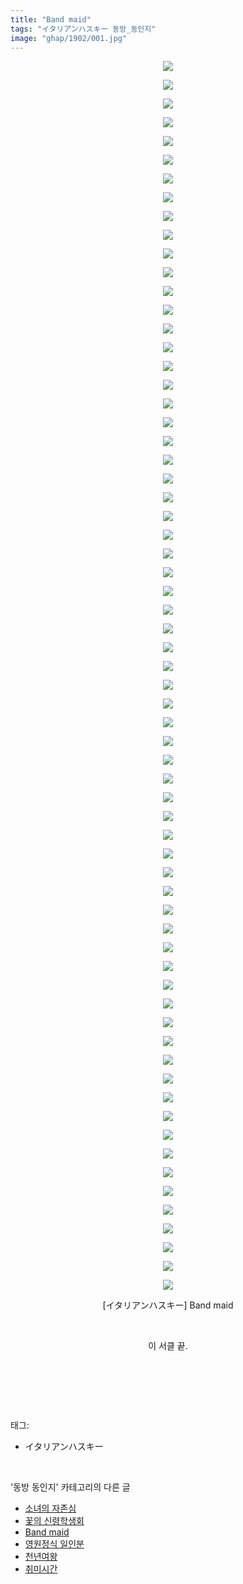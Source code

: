 ```yaml
---
title: "Band maid"
tags: "イタリアンハスキー 동방_동인지"
image: "ghap/1902/001.jpg"
---
```

<div class="article">
<p style="text-align: center; clear: none; float: none;"><img src="{{ site.nasurl }}/ghap/1902/001.jpg"/></p>
<p style="text-align: center; clear: none; float: none;"><img src="{{ site.nasurl }}/ghap/1902/002.jpg"/></p>
<p style="text-align: center; clear: none; float: none;"><img src="{{ site.nasurl }}/ghap/1902/003.jpg"/></p>
<p style="text-align: center; clear: none; float: none;"><img src="{{ site.nasurl }}/ghap/1902/004.jpg"/></p>
<p style="text-align: center; clear: none; float: none;"><img src="{{ site.nasurl }}/ghap/1902/005.jpg"/></p>
<p style="text-align: center; clear: none; float: none;"><img src="{{ site.nasurl }}/ghap/1902/006.jpg"/></p>
<p style="text-align: center; clear: none; float: none;"><img src="{{ site.nasurl }}/ghap/1902/007.jpg"/></p>
<p style="text-align: center; clear: none; float: none;"><img src="{{ site.nasurl }}/ghap/1902/008.jpg"/></p>
<p style="text-align: center; clear: none; float: none;"><img src="{{ site.nasurl }}/ghap/1902/009.jpg"/></p>
<p style="text-align: center; clear: none; float: none;"><img src="{{ site.nasurl }}/ghap/1902/010.jpg"/></p>
<p style="text-align: center; clear: none; float: none;"><img src="{{ site.nasurl }}/ghap/1902/011.jpg"/></p>
<p style="text-align: center; clear: none; float: none;"><img src="{{ site.nasurl }}/ghap/1902/012.jpg"/></p>
<p style="text-align: center; clear: none; float: none;"><img src="{{ site.nasurl }}/ghap/1902/013.jpg"/></p>
<p style="text-align: center; clear: none; float: none;"><img src="{{ site.nasurl }}/ghap/1902/014.jpg"/></p>
<p style="text-align: center; clear: none; float: none;"><img src="{{ site.nasurl }}/ghap/1902/015.jpg"/></p>
<p style="text-align: center; clear: none; float: none;"><img src="{{ site.nasurl }}/ghap/1902/016.jpg"/></p>
<p style="text-align: center; clear: none; float: none;"><img src="{{ site.nasurl }}/ghap/1902/017.jpg"/></p>
<p style="text-align: center; clear: none; float: none;"><img src="{{ site.nasurl }}/ghap/1902/018.jpg"/></p>
<p style="text-align: center; clear: none; float: none;"><img src="{{ site.nasurl }}/ghap/1902/019.jpg"/></p>
<p style="text-align: center; clear: none; float: none;"><img src="{{ site.nasurl }}/ghap/1902/020.jpg"/></p>
<p style="text-align: center; clear: none; float: none;"><img src="{{ site.nasurl }}/ghap/1902/021.jpg"/></p>
<p style="text-align: center; clear: none; float: none;"><img src="{{ site.nasurl }}/ghap/1902/022.jpg"/></p>
<p style="text-align: center; clear: none; float: none;"><img src="{{ site.nasurl }}/ghap/1902/023.jpg"/></p>
<p style="text-align: center; clear: none; float: none;"><img src="{{ site.nasurl }}/ghap/1902/024.jpg"/></p>
<p style="text-align: center; clear: none; float: none;"><img src="{{ site.nasurl }}/ghap/1902/025.jpg"/></p>
<p style="text-align: center; clear: none; float: none;"><img src="{{ site.nasurl }}/ghap/1902/026.jpg"/></p>
<p style="text-align: center; clear: none; float: none;"><img src="{{ site.nasurl }}/ghap/1902/027.jpg"/></p>
<p style="text-align: center; clear: none; float: none;"><img src="{{ site.nasurl }}/ghap/1902/028.jpg"/></p>
<p style="text-align: center; clear: none; float: none;"><img src="{{ site.nasurl }}/ghap/1902/029.jpg"/></p>
<p style="text-align: center; clear: none; float: none;"><img src="{{ site.nasurl }}/ghap/1902/030.jpg"/></p>
<p style="text-align: center; clear: none; float: none;"><img src="{{ site.nasurl }}/ghap/1902/031.jpg"/></p>
<p style="text-align: center; clear: none; float: none;"><img src="{{ site.nasurl }}/ghap/1902/032.jpg"/></p>
<p style="text-align: center; clear: none; float: none;"><img src="{{ site.nasurl }}/ghap/1902/033.jpg"/></p>
<p style="text-align: center; clear: none; float: none;"><img src="{{ site.nasurl }}/ghap/1902/034.jpg"/></p>
<p style="text-align: center; clear: none; float: none;"><img src="{{ site.nasurl }}/ghap/1902/035.jpg"/></p>
<p style="text-align: center; clear: none; float: none;"><img src="{{ site.nasurl }}/ghap/1902/036.jpg"/></p>
<p style="text-align: center; clear: none; float: none;"><img src="{{ site.nasurl }}/ghap/1902/037.jpg"/></p>
<p style="text-align: center; clear: none; float: none;"><img src="{{ site.nasurl }}/ghap/1902/038.jpg"/></p>
<p style="text-align: center; clear: none; float: none;"><img src="{{ site.nasurl }}/ghap/1902/039.jpg"/></p>
<p style="text-align: center; clear: none; float: none;"><img src="{{ site.nasurl }}/ghap/1902/040.jpg"/></p>
<p style="text-align: center; clear: none; float: none;"><img src="{{ site.nasurl }}/ghap/1902/041.jpg"/></p>
<p style="text-align: center; clear: none; float: none;"><img src="{{ site.nasurl }}/ghap/1902/042.jpg"/></p>
<p style="text-align: center; clear: none; float: none;"><img src="{{ site.nasurl }}/ghap/1902/043.jpg"/></p>
<p style="text-align: center; clear: none; float: none;"><img src="{{ site.nasurl }}/ghap/1902/044.jpg"/></p>
<p style="text-align: center; clear: none; float: none;"><img src="{{ site.nasurl }}/ghap/1902/045.jpg"/></p>
<p style="text-align: center; clear: none; float: none;"><img src="{{ site.nasurl }}/ghap/1902/046.jpg"/></p>
<p style="text-align: center; clear: none; float: none;"><img src="{{ site.nasurl }}/ghap/1902/047.jpg"/></p>
<p style="text-align: center; clear: none; float: none;"><img src="{{ site.nasurl }}/ghap/1902/048.jpg"/></p>
<p style="text-align: center; clear: none; float: none;"><img src="{{ site.nasurl }}/ghap/1902/049.jpg"/></p>
<p style="text-align: center; clear: none; float: none;"><img src="{{ site.nasurl }}/ghap/1902/050.jpg"/></p>
<p style="text-align: center; clear: none; float: none;"><img src="{{ site.nasurl }}/ghap/1902/051.jpg"/></p>
<p style="text-align: center; clear: none; float: none;"><img src="{{ site.nasurl }}/ghap/1902/052.jpg"/></p>
<p style="text-align: center; clear: none; float: none;"><img src="{{ site.nasurl }}/ghap/1902/053.jpg"/></p>
<p style="text-align: center; clear: none; float: none;"><img src="{{ site.nasurl }}/ghap/1902/054.jpg"/></p>
<p style="text-align: center; clear: none; float: none;"><img src="{{ site.nasurl }}/ghap/1902/055.jpg"/></p>
<p style="text-align: center; clear: none; float: none;"><img src="{{ site.nasurl }}/ghap/1902/056.jpg"/></p>
<p style="text-align: center; clear: none; float: none;"><img src="{{ site.nasurl }}/ghap/1902/057.jpg"/></p>
<p style="text-align: center; clear: none; float: none;"><img src="{{ site.nasurl }}/ghap/1902/058.jpg"/></p>
<p style="text-align: center; clear: none; float: none;"><img src="{{ site.nasurl }}/ghap/1902/059.jpg"/></p>
<p style="text-align: center; clear: none; float: none;"><img src="{{ site.nasurl }}/ghap/1902/060.jpg"/></p>
<p style="text-align: center; clear: none; float: none;"><img src="{{ site.nasurl }}/ghap/1902/061.jpg"/></p>
<p style="text-align: center; clear: none; float: none;"><img src="{{ site.nasurl }}/ghap/1902/062.jpg"/></p>
<p style="text-align: center; clear: none; float: none;"><img src="{{ site.nasurl }}/ghap/1902/063.jpg"/></p>
<p style="text-align: center; clear: none; float: none;"><img src="{{ site.nasurl }}/ghap/1902/064.jpg"/></p>
<p style="text-align: center; clear: none; float: none;"><img src="{{ site.nasurl }}/ghap/1902/065.jpg"/></p>
<p style="text-align: center; clear: none; float: none;"><img src="{{ site.nasurl }}/ghap/1902/066.jpg"/></p>
<p style="text-align: center; clear: none; float: none;">[イタリアンハスキー] Band maid</p>
<p style="text-align: center; clear: none; float: none;"><br/></p>
<p style="text-align: center; clear: none; float: none;">이 서클 끝.</p>
<p style="text-align: center; clear: none; float: none;"><br/></p>
<p><br/></p>
</div><br/>
<div class="tagTrail">
<p>태그: </p>
<ul>
<li>イタリアンハスキー</li>
</ul>
</div><br/>
<div class="another">
<p>'동방 동인지' 카테고리의 다른 글</p>
<ul>
<li><a href="/2016-08-29-ghap_1904">소녀의 자존심</a></li>
<li><a href="/2016-08-29-ghap_1903">꽃의 신령학생회</a></li>
<li><a href="/2016-08-29-ghap_1902">Band maid</a></li>
<li><a href="/2016-08-29-ghap_1901">영원정식 일인분</a></li>
<li><a href="/2016-08-29-ghap_1900">천년여왕</a></li>
<li><a href="/2016-08-29-ghap_1899">취미시간</a></li>
</ul>
</div><br/>
<div class="cb_module cb_fluid">
<div class="cb_wrt cb_profile">
</div><!-- commentList close -->
</div><br/>
